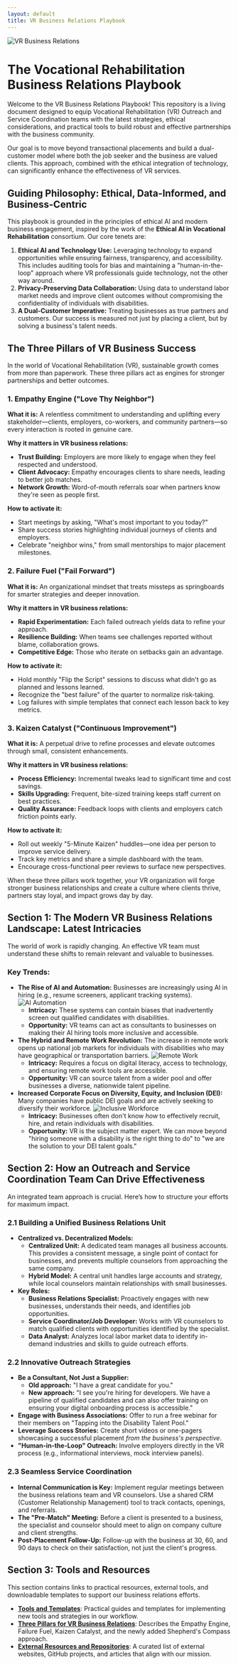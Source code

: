 ```yaml
---
layout: default
title: VR Business Relations Playbook
---
```


![VR Business Relations](assets/images/hero.svg)

# The Vocational Rehabilitation Business Relations Playbook

Welcome to the VR Business Relations Playbook! This repository is a living document designed to equip Vocational Rehabilitation (VR) Outreach and Service Coordination teams with the latest strategies, ethical considerations, and practical tools to build robust and effective partnerships with the business community.

Our goal is to move beyond transactional placements and build a dual-customer model where both the job seeker and the business are valued clients. This approach, combined with the ethical integration of technology, can significantly enhance the effectiveness of VR services.

## Guiding Philosophy: Ethical, Data-Informed, and Business-Centric

This playbook is grounded in the principles of ethical AI and modern business engagement, inspired by the work of the **Ethical AI in Vocational Rehabilitation** consortium. Our core tenets are:

1.  **Ethical AI and Technology Use:** Leveraging technology to expand opportunities while ensuring fairness, transparency, and accessibility. This includes auditing tools for bias and maintaining a "human-in-the-loop" approach where VR professionals guide technology, not the other way around.
2.  **Privacy-Preserving Data Collaboration:** Using data to understand labor market needs and improve client outcomes without compromising the confidentiality of individuals with disabilities.
3.  **A Dual-Customer Imperative:** Treating businesses as true partners and customers. Our success is measured not just by placing a client, but by solving a business's talent needs.

## The Three Pillars of VR Business Success

In the world of Vocational Rehabilitation (VR), sustainable growth comes from more than paperwork. These three pillars act as engines for stronger partnerships and better outcomes.

### 1. Empathy Engine ("Love Thy Neighbor")

**What it is:**
A relentless commitment to understanding and uplifting every stakeholder—clients, employers, co-workers, and community partners—so every interaction is rooted in genuine care.

**Why it matters in VR business relations:**
* **Trust Building:** Employers are more likely to engage when they feel respected and understood.
* **Client Advocacy:** Empathy encourages clients to share needs, leading to better job matches.
* **Network Growth:** Word-of-mouth referrals soar when partners know they're seen as people first.

**How to activate it:**
* Start meetings by asking, "What's most important to you today?"
* Share success stories highlighting individual journeys of clients and employers.
* Celebrate "neighbor wins," from small mentorships to major placement milestones.

### 2. Failure Fuel ("Fail Forward")

**What it is:**
An organizational mindset that treats missteps as springboards for smarter strategies and deeper innovation.

**Why it matters in VR business relations:**
* **Rapid Experimentation:** Each failed outreach yields data to refine your approach.
* **Resilience Building:** When teams see challenges reported without blame, collaboration grows.
* **Competitive Edge:** Those who iterate on setbacks gain an advantage.

**How to activate it:**
* Hold monthly "Flip the Script" sessions to discuss what didn't go as planned and lessons learned.
* Recognize the "best failure" of the quarter to normalize risk-taking.
* Log failures with simple templates that connect each lesson back to key metrics.

### 3. Kaizen Catalyst ("Continuous Improvement")

**What it is:**
A perpetual drive to refine processes and elevate outcomes through small, consistent enhancements.

**Why it matters in VR business relations:**
* **Process Efficiency:** Incremental tweaks lead to significant time and cost savings.
* **Skills Upgrading:** Frequent, bite-sized training keeps staff current on best practices.
* **Quality Assurance:** Feedback loops with clients and employers catch friction points early.

**How to activate it:**
* Roll out weekly "5-Minute Kaizen" huddles—one idea per person to improve service delivery.
* Track key metrics and share a simple dashboard with the team.
* Encourage cross-functional peer reviews to surface new perspectives.

When these three pillars work together, your VR organization will forge stronger business relationships and create a culture where clients thrive, partners stay loyal, and impact grows day by day.

## Section 1: The Modern VR Business Relations Landscape: Latest Intricacies

The world of work is rapidly changing. An effective VR team must understand these shifts to remain relevant and valuable to businesses.

### Key Trends:

* **The Rise of AI and Automation:** Businesses are increasingly using AI in hiring (e.g., resume screeners, applicant tracking systems).
![AI Automation](assets/images/ai.svg)
    * **Intricacy:** These systems can contain biases that inadvertently screen out qualified candidates with disabilities.
    * **Opportunity:** VR teams can act as consultants to businesses on making their AI hiring tools more inclusive and accessible.
* **The Hybrid and Remote Work Revolution:** The increase in remote work opens up national job markets for individuals with disabilities who may have geographical or transportation barriers.
![Remote Work](assets/images/remote_work.svg)
    * **Intricacy:** Requires a focus on digital literacy, access to technology, and ensuring remote work tools are accessible.
    * **Opportunity:** VR can source talent from a wider pool and offer businesses a diverse, nationwide talent pipeline.
* **Increased Corporate Focus on Diversity, Equity, and Inclusion (DEI):** Many companies have public DEI goals and are actively seeking to diversify their workforce.
![Inclusive Workforce](assets/images/dei.svg)
    * **Intricacy:** Businesses often don't know *how* to effectively recruit, hire, and retain individuals with disabilities.
    * **Opportunity:** VR is the subject matter expert. We can move beyond "hiring someone with a disability is the right thing to do" to "we are the solution to your DEI talent goals."

## Section 2: How an Outreach and Service Coordination Team Can Drive Effectiveness

An integrated team approach is crucial. Here’s how to structure your efforts for maximum impact.

### 2.1 Building a Unified Business Relations Unit

* **Centralized vs. Decentralized Models:**
    * **Centralized Unit:** A dedicated team manages all business accounts. This provides a consistent message, a single point of contact for businesses, and prevents multiple counselors from approaching the same company.
    * **Hybrid Model:** A central unit handles large accounts and strategy, while local counselors maintain relationships with small businesses.
* **Key Roles:**
    * **Business Relations Specialist:** Proactively engages with new businesses, understands their needs, and identifies job opportunities.
    * **Service Coordinator/Job Developer:** Works with VR counselors to match qualified clients with opportunities identified by the specialist.
    * **Data Analyst:** Analyzes local labor market data to identify in-demand industries and skills to guide outreach efforts.

### 2.2 Innovative Outreach Strategies

* **Be a Consultant, Not Just a Supplier:**
    * **Old approach:** "I have a great candidate for you."
    * **New approach:** "I see you're hiring for developers. We have a pipeline of qualified candidates and can also offer training on ensuring your digital onboarding process is accessible."
* **Engage with Business Associations:** Offer to run a free webinar for their members on "Tapping into the Disability Talent Pool."
* **Leverage Success Stories:** Create short videos or one-pagers showcasing a successful placement *from the business's perspective*.
* **"Human-in-the-Loop" Outreach:** Involve employers directly in the VR process (e.g., informational interviews, mock interview panels).

### 2.3 Seamless Service Coordination

* **Internal Communication is Key:** Implement regular meetings between the business relations team and VR counselors. Use a shared CRM (Customer Relationship Management) tool to track contacts, openings, and referrals.
* **The "Pre-Match" Meeting:** Before a client is presented to a business, the specialist and counselor should meet to align on company culture and client strengths.
* **Post-Placement Follow-Up:** Follow-up with the business at 30, 60, and 90 days to check on their satisfaction, not just the client's progress.

## Section 3: Tools and Resources

This section contains links to practical resources, external tools, and downloadable templates to support our business relations efforts.

* **[Tools and Templates](./Tools/Using-External-Tools.md)**: Practical guides and templates for implementing new tools and strategies in our workflow.
* **[Three Pillars for VR Business Relations](../docs/Three-Pillars.md)**: Describes the Empathy Engine, Failure Fuel, Kaizen Catalyst, and the newly added Shepherd's Compass approach.
* **[External Resources and Repositories](./Resources/External-Resources.md)**: A curated list of external websites, GitHub projects, and articles that align with our mission.
